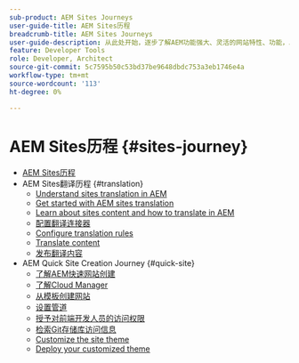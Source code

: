 ```yaml
---
sub-product: AEM Sites Journeys
user-guide-title: AEM Sites历程
breadcrumb-title: AEM Sites Journeys
user-guide-description: 从此处开始，逐步了解AEM功能强大、灵活的网站特性、功能，以及如何在您的项目中利用这些功能。
feature: Developer Tools
role: Developer, Architect
source-git-commit: 5c7595b50c53bd37be9648dbdc753a3eb1746e4a
workflow-type: tm+mt
source-wordcount: '113'
ht-degree: 0%

---
```



# AEM Sites历程 {#sites-journey}

+ [AEM Sites历程](/help/journey-sites/home.md)
+ AEM Sites翻译历程 {#translation}
   + [Understand sites translation in AEM](translation/overview.md)
   + [Get started with AEM sites translation](translation/getting-started.md)
   + [Learn about sites content and how to translate in AEM](translation/learn-about.md)
   + [配置翻译连接器](translation/configure-connector.md)
   + [Configure translation rules](translation/translation-rules.md)
   + [Translate content](translation/translate-content.md)
   + [发布翻译内容](translation/publish-content.md)
+ AEM Quick Site Creation Journey {#quick-site}
   + [了解AEM快速网站创建](quick-site/overview.md)
   + [了解Cloud Manager](quick-site/cloud-manager.md)
   + [从模板创建网站](quick-site/create-site.md)
   + [设置管道](quick-site/pipeline-setup.md)
   + [授予对前端开发人员的访问权限](quick-site/grant-access.md)
   + [检索Git存储库访问信息](quick-site/retrieve-access.md)
   + [Customize the site theme](quick-site/customize-theme.md)
   + [Deploy your customized theme](quick-site/deploy-theme.md)
